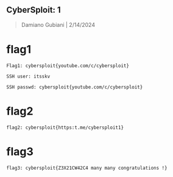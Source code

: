 ## CyberSploit: 1

> Damiano Gubiani | 2/14/2024

# flag1

`Flag1: cybersploit{youtube.com/c/cybersploit}`

`SSH user: itsskv`

`SSH passwd: cybersploit{youtube.com/c/cybersploit}`

# flag2

`flag2: cybersploit{https:t.me/cybersploit1}`

# flag3

`flag3: cybersploit{Z3X21CW42C4 many many congratulations !}`
